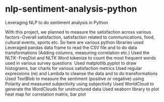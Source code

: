 # nlp-sentiment-analysis-python
Leveraging NLP to do sentiment analysis in Python

With this project, we planned to measure the satisfaction across various factors - Overall satisfaction, satisfaction related to communications, food, cultural events, sports etc. So here are various python libraries used
Leveraged pandas data frame to read the CSV file and to do data transformations (Adding columns, measuring correlation etc.)
Used the NLTK - FreqDist and NLTK Word tokenize to count the most frequent words used in various survey questions 
Used matplotlib.pyplot to draw histograms, bar charts for various satisfaction metrics
Used regular expressions (re) and Lambda to cleanse the data and to do transformations
Used TextBlob to measure the sentiment (positive or negative) using Polarity and measured subjectivity using subjectivity
Used WorldCloud to generate the WordClouds for unstructured data
Used seaborn library to plot heat map for correlation matrix, bar plot
